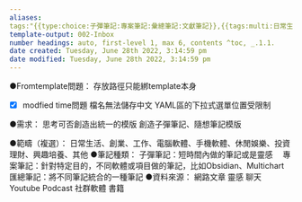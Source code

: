 ```yaml
---
aliases:
tags:"{{type:choice:子彈筆記:專案筆記:彙總筆記:文獻筆記}},{{tags:multi:日常生活、創業、工作、電腦軟體、手機軟體、休閒娛樂、投資理財、興趣培養、其他}}"
template-output: 002-Inbox
number headings: auto, first-level 1, max 6, contents ^toc, _.1.1.
date created: Tuesday, June 28th 2022, 3:14:59 pm
date modified: Tuesday, June 28th 2022, 3:14:59 pm
---
```


●Fromtemplate問題：
存放路徑只能綁template本身
- [x] modfied time問題
檔名無法儲存中文
YAML區的下拉式選單位置受限制

●需求：
思考可否創造出統一的模版
創造子彈筆記、隨想筆記模版


●範疇（複選）：
	日常生活、創業、工作、電腦軟體、手機軟體、休閒娛樂、投資理財、興趣培養、其他
●筆記種類：
	子彈筆記：短時間內做的筆記或是靈感
　專案筆記：針對特定目的，不同軟體或項目做的筆記，比如Obsidian、Multichart
	匯總筆記：將不同筆記統合的一種筆記
●資料來源：
	網路文章
	靈感
	聊天
	Youtube
	Podcast
	社群軟體
	書籍








